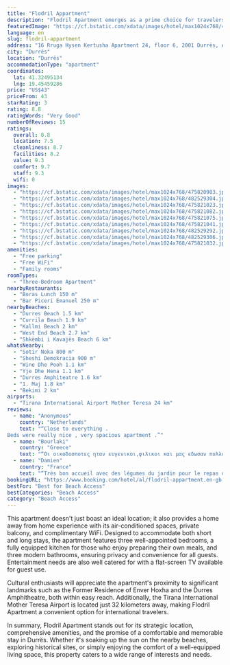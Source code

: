 ```yaml
---
title: "Flodril Appartment"
description: "Flodril Apartment emerges as a prime choice for travelers seeking spacious and comfortable accommodations in Durrës."
featuredImage: "https://cf.bstatic.com/xdata/images/hotel/max1024x768/475820983.jpg?k=f9c16d3cd39868f44b29bd1a227266bdcd13abe5bfc065277b50e8e5371e1e96&o=&hp=1"
language: en
slug: flodril-appartment
address: "16 Rruga Hysen Kertusha Apartment 24, floor 6, 2001 Durrës, Albania"
city: "Durrës"
location: "Durrës"
accommodationType: "apartment"
coordinates:
  lat: 41.32495134
  lng: 19.45459286
price: "US$43"
priceFrom: 43
starRating: 3
rating: 8.8
ratingWords: "Very Good"
numberOfReviews: 15
ratings:
  overall: 8.8
  location: 7.5
  cleanliness: 8.7
  facilities: 8.2
  value: 9.3
  comfort: 9.7
  staff: 9.3
  wifi: 0
images:
  - "https://cf.bstatic.com/xdata/images/hotel/max1024x768/475820983.jpg?k=f9c16d3cd39868f44b29bd1a227266bdcd13abe5bfc065277b50e8e5371e1e96&o=&hp=1"
  - "https://cf.bstatic.com/xdata/images/hotel/max1024x768/482529304.jpg?k=22607840312f07a9d834dcc22604ce545144d78f77293c1a725156902c2f6f08&o=&hp=1"
  - "https://cf.bstatic.com/xdata/images/hotel/max1024x768/475821023.jpg?k=0b15b5e265db13b60a237987c2b6b68aca934428089fa31db2ad12beffdbd47e&o=&hp=1"
  - "https://cf.bstatic.com/xdata/images/hotel/max1024x768/475821082.jpg?k=570e4bbc954be2d70eef20c1e21283448e994e56848dff3544c71ba91c46e77d&o=&hp=1"
  - "https://cf.bstatic.com/xdata/images/hotel/max1024x768/475821075.jpg?k=c18efc1faaaf5c4868d9a43a739553dd752d836983a4537677b74dbcd0b2dda5&o=&hp=1"
  - "https://cf.bstatic.com/xdata/images/hotel/max1024x768/475821041.jpg?k=42d5b41a06f61bcdf6a34d9819626189af19cf15de64d4337d5afe8e5fcf7c1c&o=&hp=1"
  - "https://cf.bstatic.com/xdata/images/hotel/max1024x768/482529292.jpg?k=a807583f88c9212d956e6eeceaca4b9152e44b5947d6b1b495d3a46623dfe9d8&o=&hp=1"
  - "https://cf.bstatic.com/xdata/images/hotel/max1024x768/482529306.jpg?k=499d60f5c02f60fbc7bb444c6f871543dc5fa1b95472a3dba9438ee197a48d59&o=&hp=1"
  - "https://cf.bstatic.com/xdata/images/hotel/max1024x768/475821032.jpg?k=19554b80b3d81ca2c1660a8dd2cdd78ff28236346c10230b8696ac6d22c0407a&o=&hp=1"
amenities:
  - "Free parking"
  - "Free WiFi"
  - "Family rooms"
roomTypes:
  - "Three-Bedroom Apartment"
nearbyRestaurants:
  - "Boras Lunch 150 m"
  - "Bar Piceri Emanuel 250 m"
nearbyBeaches:
  - "Durres Beach 1.5 km"
  - "Currila Beach 1.9 km"
  - "Kallmi Beach 2 km"
  - "West End Beach 2.7 km"
  - "Shkëmbi i Kavajës Beach 6 km"
whatsNearby:
  - "Sotir Noka 800 m"
  - "Sheshi Demokracia 900 m"
  - "Wine Dhe Pooh 1.1 km"
  - "Yje Dhe Hena 1.1 km"
  - "Durres Amphiteatre 1.6 km"
  - "1. Maj 1.8 km"
  - "Bekimi 2 km"
airports:
  - "Tirana International Airport Mother Teresa 24 km"
reviews:
  - name: "Anonymous"
    country: "Netherlands"
    text: "“Close to everything .
Beds were really nice , very spacious apartment .”"
  - name: "Bourlaki"
    country: "Greece"
    text: "“Οι οικοδοσποτες ηταν ευγενικοι,φιλικοι και μας εδωσαν πολλες πληροφοριες για τα παντα, μιλουσαν ελληνικα.Τα δωματια μεγαλα με ανετα κρεββατια και πεντακαθαρα.”"
  - name: "Damien"
    country: "France"
    text: "“Très bon accueil avec des légumes du jardin pour le repas du soir! Une boulangerie et un market au pied de l'immeuble. Très calme. Avec un lit double attenant au salon permettant d avoir quasiment 3 chambres. Très grand”"
bookingURL: "https://www.booking.com/hotel/al/flodril-appartment.en-gb.html?aid=8035640"
bestFor: "Best for Beach Access"
bestCategories: "Beach Access"
category: "Beach Access"
---
```


This apartment doesn't just boast an ideal location; it also provides a home away from home experience with its air-conditioned spaces, private balcony, and complimentary WiFi. Designed to accommodate both short and long stays, the apartment features three well-appointed bedrooms, a fully equipped kitchen for those who enjoy preparing their own meals, and three modern bathrooms, ensuring privacy and convenience for all guests. Entertainment needs are also well catered for with a flat-screen TV available for guest use.

Cultural enthusiasts will appreciate the apartment's proximity to significant landmarks such as the Former Residence of Enver Hoxha and the Durres Amphitheatre, both within easy reach. Additionally, the Tirana International Mother Teresa Airport is located just 32 kilometers away, making Flodril Apartment a convenient option for international travelers.

In summary, Flodril Apartment stands out for its strategic location, comprehensive amenities, and the promise of a comfortable and memorable stay in Durrës. Whether it's soaking up the sun on the nearby beaches, exploring historical sites, or simply enjoying the comfort of a well-equipped living space, this property caters to a wide range of interests and needs.